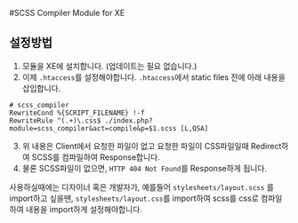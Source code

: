 #SCSS Compiler Module for XE

## 설정방법
1. 모듈을 XE에 설치합니다. (업데이트는 필요 없습니다.)
2. 이제 ``.htaccess``를 설정해야합니다. ``.htaccess``에서 static files 전에 아래 내용을 삽입합니다.
```
# scss_compiler
RewriteCond %{SCRIPT_FILENAME} !-f
RewriteRule ^(.+)\.css$ ./index.php?module=scss_compiler&act=compile&p=$1.scss [L,QSA]
```
3. 위 내용은 Client에서 요청한 파일이 없고 요청한 파일이 CSS파일일때 Redirect하여 SCSS를 컴파일하여 Response합니다.
4. 물론 SCSS파일이 없으면, ``HTTP 404 Not Found``를 Response하게 됩니다.

사용하실때에는 디자이너 혹은 개발자가, 예를들어 ``stylesheets/layout.scss`` 를 import하고 싶을땐, ``stylesheets/layout.css``를 import하여 scss를 css로 컴파일 하여 내용을 import하게 설정해야합니다.
